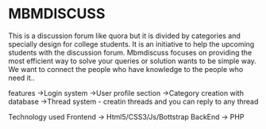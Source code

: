 # MBMDISCUSS
This is a discussion forum like quora but it is divided by categories and specially design for college students. It is an initiative to help the upcoming students with the discussion forum. Mbmdiscuss focuses on providing the most efficient way to solve your queries or solution wants to be simple way. We want to connect the people who have knowledge to the people who need it..

features
->Login system
->User profile section
->Category creation with database
->Thread system - creatin threads and you can reply to any thread

Technology used
Frontend -> Html5/CSS3/Js/Bottstrap
BackEnd -> PHP
